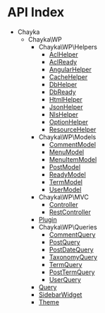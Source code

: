 API Index
=========

* Chayka
    * Chayka\WP
        * Chayka\WP\Helpers
            * [AclHelper](Chayka-WP-Helpers-AclHelper.md)
            * [AclReady](Chayka-WP-Helpers-AclReady.md)
            * [AngularHelper](Chayka-WP-Helpers-AngularHelper.md)
            * [CacheHelper](Chayka-WP-Helpers-CacheHelper.md)
            * [DbHelper](Chayka-WP-Helpers-DbHelper.md)
            * [DbReady](Chayka-WP-Helpers-DbReady.md)
            * [HtmlHelper](Chayka-WP-Helpers-HtmlHelper.md)
            * [JsonHelper](Chayka-WP-Helpers-JsonHelper.md)
            * [NlsHelper](Chayka-WP-Helpers-NlsHelper.md)
            * [OptionHelper](Chayka-WP-Helpers-OptionHelper.md)
            * [ResourceHelper](Chayka-WP-Helpers-ResourceHelper.md)
        * Chayka\WP\Models
            * [CommentModel](Chayka-WP-Models-CommentModel.md)
            * [MenuModel](Chayka-WP-Models-MenuModel.md)
            * [MenuItemModel](Chayka-WP-Models-MenuItemModel.md)
            * [PostModel](Chayka-WP-Models-PostModel.md)
            * [ReadyModel](Chayka-WP-Models-ReadyModel.md)
            * [TermModel](Chayka-WP-Models-TermModel.md)
            * [UserModel](Chayka-WP-Models-UserModel.md)
        * Chayka\WP\MVC
            * [Controller](Chayka-WP-MVC-Controller.md)
            * [RestController](Chayka-WP-MVC-RestController.md)
        * [Plugin](Chayka-WP-Plugin.md)
        * Chayka\WP\Queries
            * [CommentQuery](Chayka-WP-Queries-CommentQuery.md)
            * [PostQuery](Chayka-WP-Queries-PostQuery.md)
            * [PostDateQuery](Chayka-WP-Queries-PostDateQuery.md)
            * [TaxonomyQuery](Chayka-WP-Queries-TaxonomyQuery.md)
            * [TermQuery](Chayka-WP-Queries-TermQuery.md)
            * [PostTermQuery](Chayka-WP-Queries-PostTermQuery.md)
            * [UserQuery](Chayka-WP-Queries-UserQuery.md)
        * [Query](Chayka-WP-Query.md)
        * [SidebarWidget](Chayka-WP-SidebarWidget.md)
        * [Theme](Chayka-WP-Theme.md)

